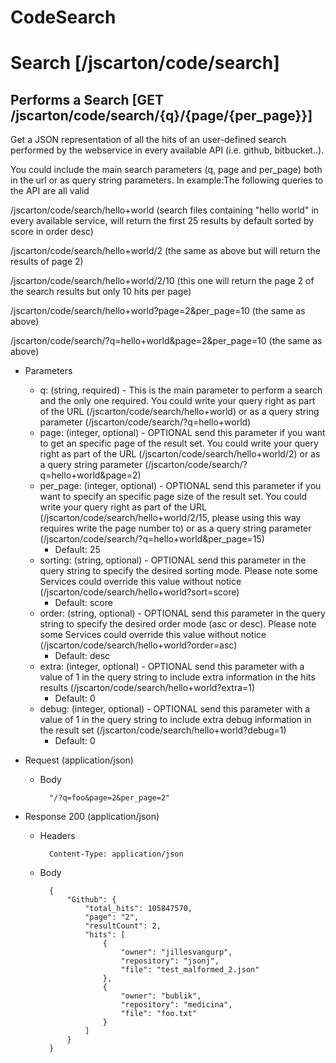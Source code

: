 # CodeSearch

# Search [/jscarton/code/search]

## Performs a Search [GET /jscarton/code/search/{q}/{page/{per_page}}]
Get a JSON representation of all the hits of an user-defined search performed by the webservice in every available API (i.e. github, bitbucket..).

You could include the main search parameters (q, page and per_page) both in the url or as query string parameters. In example:The following queries to the API are all valid

/jscarton/code/search/hello+world (search files containing "hello world" in every available service, will return the first 25 results by default sorted by score in order desc)

/jscarton/code/search/hello+world/2 (the same as above but will return the results of page 2)

/jscarton/code/search/hello+world/2/10 (this one will return the page 2 of the search results but only 10 hits per page)

/jscarton/code/search/hello+world?page=2&per_page=10 (the same as above)

/jscarton/code/search/?q=hello+world&page=2&per_page=10 (the same as above)

+ Parameters
    + q: (string, required) - This is the main parameter to perform a search and the only one required. You could write your query right as part of the URL (/jscarton/code/search/hello+world) or as a query string parameter (/jscarton/code/search/?q=hello+world)
    + page: (integer, optional) - OPTIONAL send this parameter if you want to get an specific page of the result set. You could write your query right as part of the URL (/jscarton/code/search/hello+world/2) or as a query string parameter (/jscarton/code/search/?q=hello+world&page=2)
    + per_page: (integer, optional) - OPTIONAL send this parameter if you want to specify an specific page size of the result set. You could write your query right as part of the URL (/jscarton/code/search/hello+world/2/15, please using this way requires write the page number to) or as a query string parameter (/jscarton/code/search/?q=hello+world&per_page=15)
        + Default: 25
    + sorting: (string, optional) -  OPTIONAL send this parameter in the query string to specify the desired sorting mode. Please note some Services could override this value without notice (/jscarton/code/search/hello+world?sort=score)
        + Default: score
    + order: (string, optional) -  OPTIONAL send this parameter in the query string to specify the desired order mode (asc or desc). Please note some Services could override this value without notice (/jscarton/code/search/hello+world?order=asc)
        + Default: desc
    + extra: (integer, optional) -  OPTIONAL send this parameter with a value of 1 in the query string to include extra information in the hits results (/jscarton/code/search/hello+world?extra=1)
        + Default: 0
    + debug: (integer, optional) -  OPTIONAL send this parameter with a value of 1 in the query string to include extra debug information in the result set (/jscarton/code/search/hello+world?debug=1)
        + Default: 0

+ Request (application/json)
    + Body

            "/?q=foo&page=2&per_page=2"

+ Response 200 (application/json)
    + Headers

            Content-Type: application/json
    + Body

            {
                "Github": {
                    "total_hits": 105847570,
                    "page": "2",
                    "resultCount": 2,
                    "hits": [
                        {
                            "owner": "jillesvangurp",
                            "repository": "jsonj",
                            "file": "test_malformed_2.json"
                        },
                        {
                            "owner": "bublik",
                            "repository": "medicina",
                            "file": "foo.txt"
                        }
                    ]
                }
            }